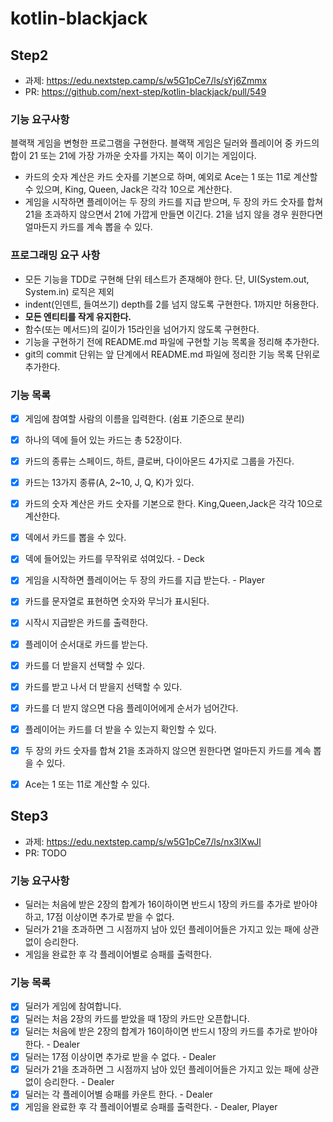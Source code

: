 # kotlin-blackjack

## Step2
* 과제: https://edu.nextstep.camp/s/w5G1pCe7/ls/sYj6Zmmx
* PR: https://github.com/next-step/kotlin-blackjack/pull/549

### 기능 요구사항
블랙잭 게임을 변형한 프로그램을 구현한다. 블랙잭 게임은 딜러와 플레이어 중 카드의 합이 21 또는 21에 가장 가까운 숫자를 가지는 쪽이 이기는 게임이다.

* 카드의 숫자 계산은 카드 숫자를 기본으로 하며, 예외로 Ace는 1 또는 11로 계산할 수 있으며, King, Queen, Jack은 각각 10으로 계산한다.
* 게임을 시작하면 플레이어는 두 장의 카드를 지급 받으며, 두 장의 카드 숫자를 합쳐 21을 초과하지 않으면서 21에 가깝게 만들면 이긴다. 21을 넘지 않을 경우 원한다면 얼마든지 카드를 계속 뽑을 수 있다.

### 프로그래밍 요구 사항
* 모든 기능을 TDD로 구현해 단위 테스트가 존재해야 한다. 단, UI(System.out, System.in) 로직은 제외
* indent(인덴트, 들여쓰기) depth를 2를 넘지 않도록 구현한다. 1까지만 허용한다.
* **모든 엔티티를 작게 유지한다.**
* 함수(또는 메서드)의 길이가 15라인을 넘어가지 않도록 구현한다.
* 기능을 구현하기 전에 README.md 파일에 구현할 기능 목록을 정리해 추가한다.
* git의 commit 단위는 앞 단계에서 README.md 파일에 정리한 기능 목록 단위로 추가한다.

### 기능 목록
* [x] 게임에 참여할 사람의 이름을 입력한다. (쉼표 기준으로 분리)
* [x] 하나의 덱에 들어 있는 카드는 총 52장이다.
* [x] 카드의 종류는 스페이드, 하트, 클로버, 다이아몬드 4가지로 그룹을 가진다.
* [x] 카드는 13가지 종류(A, 2~10, J, Q, K)가 있다.
* [x] 카드의 숫자 계산은 카드 숫자를 기본으로 한다. King,Queen,Jack은 각각 10으로 계산한다.
* [x] 덱에서 카드를 뽑을 수 있다.
* [x] 덱에 들어있는 카드를 무작위로 섞여있다. - Deck
* [x] 게임을 시작하면 플레이어는 두 장의 카드를 지급 받는다. - Player
* [x] 카드를 문자열로 표현하면 숫자와 무늬가 표시된다.
* [x] 시작시 지급받은 카드를 출력한다.
* [x] 플레이어 순서대로 카드를 받는다.
* [x] 카드를 더 받을지 선택할 수 있다.
* [x] 카드를 받고 나서 더 받을지 선택할 수 있다.
* [x] 카드를 더 받지 않으면 다음 플레이어에게 순서가 넘어간다.
* [x] 플레이어는 카드를 더 받을 수 있는지 확인할 수 있다.
* [x] 두 장의 카드 숫자를 합쳐 21을 초과하지 않으면 원한다면 얼마든지 카드를 계속 뽑을 수 있다.
* [x] Ace는 1 또는 11로 계산할 수 있다.


## Step3
* 과제: https://edu.nextstep.camp/s/w5G1pCe7/ls/nx3lXwJl
* PR: TODO

### 기능 요구사항
* 딜러는 처음에 받은 2장의 합계가 16이하이면 반드시 1장의 카드를 추가로 받아야 하고, 17점 이상이면 추가로 받을 수 없다.
* 딜러가 21을 초과하면 그 시점까지 남아 있던 플레이어들은 가지고 있는 패에 상관 없이 승리한다.
* 게임을 완료한 후 각 플레이어별로 승패를 출력한다.

### 기능 목록
* [x] 딜러가 게임에 참여합니다.
* [x] 딜러는 처음 2장의 카드를 받았을 때 1장의 카드만 오픈합니다.
* [x] 딜러는 처음에 받은 2장의 합계가 16이하이면 반드시 1장의 카드를 추가로 받아야 한다. - Dealer
* [x] 딜러는 17점 이상이면 추가로 받을 수 없다. - Dealer
* [x] 딜러가 21을 초과하면 그 시점까지 남아 있던 플레이어들은 가지고 있는 패에 상관 없이 승리한다. - Dealer
* [x] 딜러는 각 플레이어별 승패를 카운트 한다. - Dealer
* [x] 게임을 완료한 후 각 플레이어별로 승패를 출력한다. - Dealer, Player